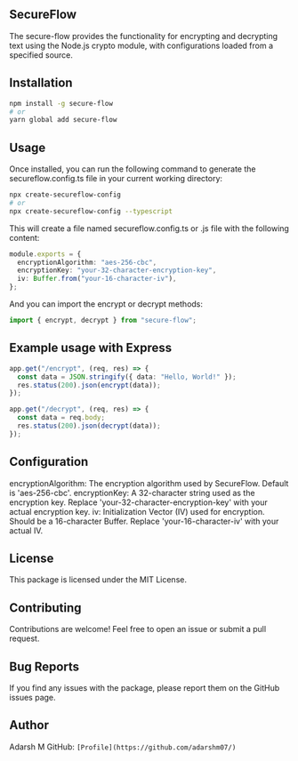 ## SecureFlow

The secure-flow provides the functionality for encrypting and decrypting text using the Node.js crypto module, with configurations loaded from a specified source.

## Installation

```bash
npm install -g secure-flow
# or
yarn global add secure-flow
```

## Usage

Once installed, you can run the following command to generate the secureflow.config.ts file in your current working directory:

```bash
npx create-secureflow-config
# or
npx create-secureflow-config --typescript
```

This will create a file named secureflow.config.ts or .js file with the following content:

```typescript
module.exports = {
  encryptionAlgorithm: "aes-256-cbc",
  encryptionKey: "your-32-character-encryption-key",
  iv: Buffer.from("your-16-character-iv"),
};
```

And you can import the encrypt or decrypt methods:

```typescript
import { encrypt, decrypt } from "secure-flow";
```

## Example usage with Express

```typescript
app.get("/encrypt", (req, res) => {
  const data = JSON.stringify({ data: "Hello, World!" });
  res.status(200).json(encrypt(data));
});

app.get("/decrypt", (req, res) => {
  const data = req.body;
  res.status(200).json(decrypt(data));
});
```

## Configuration

encryptionAlgorithm: The encryption algorithm used by SecureFlow. Default is 'aes-256-cbc'.
encryptionKey: A 32-character string used as the encryption key. Replace 'your-32-character-encryption-key' with your actual encryption key.
iv: Initialization Vector (IV) used for encryption. Should be a 16-character Buffer. Replace 'your-16-character-iv' with your actual IV.

## License

This package is licensed under the MIT License.

## Contributing

Contributions are welcome! Feel free to open an issue or submit a pull request.

## Bug Reports

If you find any issues with the package, please report them on the GitHub issues page.

## Author

Adarsh M
GitHub: `[Profile](https://github.com/adarshm07/)`

